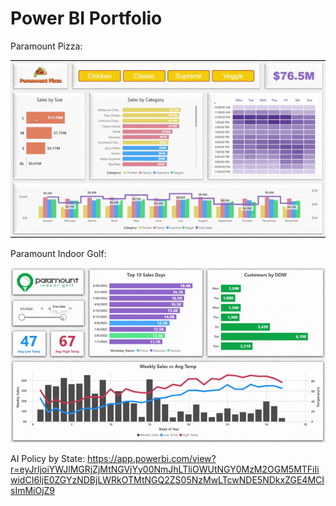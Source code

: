 # Power BI Portfolio

Paramount Pizza:

[![Paramount Pizza Sales Dashboard](https://github.com/AdamBlakeDev/Power-BI-Portfolio/blob/378a9510921988c637cb3366048c69b9c4a81e22/Paramount%20Pizza%20Sales%20Dashboard.gif)](https://app.powerbi.com/view?r=eyJrIjoiOWJlZDk3MTgtM2RkMS00NmQyLWExMzEtZTcyMzI0ZDNkMTdlIiwidCI6IjE0ZGYzNDBjLWRkOTMtNGQ2ZS05NzMwLTcwNDE5NDkxZGE4MCIsImMiOjZ9)

Paramount Indoor Golf:

[![Paramount Indoor Golf](https://github.com/AdamBlakeDev/Power-BI-Portfolio/blob/ac41390f74954bc8ba3257c3516fbb2cd2e52461/Paramount%20Indoor%20Golf%20Dashboard.gif)](https://app.powerbi.com/view?r=eyJrIjoiMjU4ODVmNDYtYjljNS00Mjg2LWE2MzItOTVkMmEyN2FiOGM4IiwidCI6IjE0ZGYzNDBjLWRkOTMtNGQ2ZS05NzMwLTcwNDE5NDkxZGE4MCIsImMiOjZ9)

AI Policy by State:
https://app.powerbi.com/view?r=eyJrIjoiYWJlMGRjZjMtNGVjYy00NmJhLTliOWUtNGY0MzM2OGM5MTFiIiwidCI6IjE0ZGYzNDBjLWRkOTMtNGQ2ZS05NzMwLTcwNDE5NDkxZGE4MCIsImMiOjZ9

